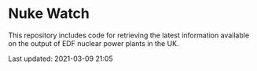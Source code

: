 # Nuke Watch

This repository includes code for retrieving the latest information available on the output of EDF nuclear power plants in the UK.

Last updated: 2021-03-09 21:05